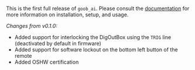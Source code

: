 This is the first full release of `goob_ai`. Please consult the [documentation](https://goob_ai.readthedocs.io/) for
more information on installation, setup, and usage.

*Changes from v0.1.0:*

- Added support for interlocking the DigOutBox using the `TRIG` line (deactivated by default in firmware)
- Added support for software lockout on the bottom left button of the remote
- Added OSHW certification
